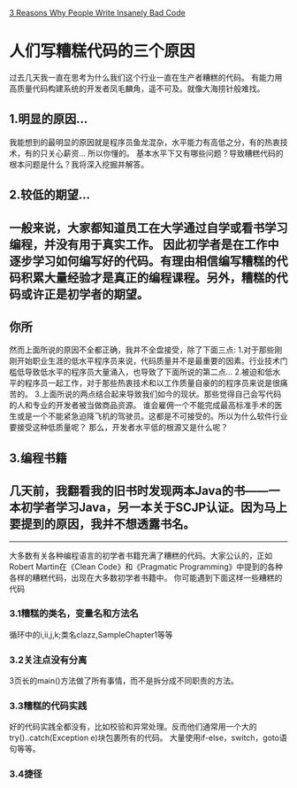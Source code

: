 [3 Reasons Why People Write Insanely Bad Code](https://dzone.com/articles/3-reasons-why-people-write-insanely-bad-code)

# 人们写糟糕代码的三个原因
过去几天我一直在思考为什么我们这个行业一直在生产者糟糕的代码。
有能力用高质量代码构建系统的开发者凤毛麟角，遥不可及。就像大海捞针般难找。
## 1.明显的原因...
我能想到的最明显的原因就是程序员鱼龙混杂，水平能力有高低之分，有的热衷技术，有的只关心薪资...
所以你懂的。
基本水平下又有哪些问题？导致糟糕代码的根本问题是什么？我将深入挖掘并解答。
## 2.较低的期望...
一般来说，大家都知道员工在大学通过自学或看书学习编程，并没有用于真实工作。
因此初学者是在工作中逐步学习如何编写好的代码。有理由相信编写糟糕的代码积累大量经验才是真正的编程课程。**另外，糟糕的代码或许正是初学者的期望。**
---
你所
---
然而上面所说的原因不全都正确，我并不全盘接受，除了下面三点:
1.对于那些刚刚开始职业生涯的低水平程序员来说，代码质量并不是最重要的因素。行业技术门槛低导致低水平的程序员大量涌入，也导致了下面所说的第二点...
2.被迫和低水平的程序员一起工作，对于那些热衷技术和以工作质量自豪的的程序员来说是很痛苦的。
3.上面所说的两点结合起来导致我们如今的现状。那些觉得自己会写代码的人和专业的开发者被当做商品资源。
谁会雇佣一个不能完成最高标准手术的医生或是一个不能紧急迫降飞机的驾驶员。这都是不可接受的。所以为什么软件行业要接受这种低质量呢？
那么，开发者水平低的根源又是什么呢？
## 3.编程书籍
几天前，我翻看我的旧书时发现两本Java的书——一本初学者学习Java，另一本关于SCJP认证。因为马上要提到的原因，我并不想透露书名。
---
---
大多数有关各种编程语言的初学者书籍充满了糟糕的代码。大家公认的，正如Robert Martin在《Clean Code》和《Pragmatic Programming》中提到的各种各样的糟糕代码，出现在大多数初学者书籍中。
你可能遇到下面这样一些糟糕的代码
### 3.1糟糕的类名，变量名和方法名
循环中的i,ii,j,k;类名clazz,SampleChapter1等等
### 3.2关注点没有分离
3页长的main()方法做了所有事情，而不是拆分成不同职责的方法。
### 3.3糟糕的代码实践
好的代码实践全都没有，比如校验和异常处理。反而他们通常用一个大的try()..catch(Exception e)块包裹所有的代码。
大量使用if-else，switch，goto语句等等。
### 3.4捷径
